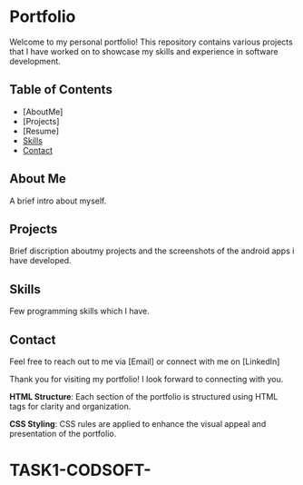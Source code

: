 # Portfolio

Welcome to my personal portfolio! This repository contains various projects that I have worked on to showcase my skills and experience in software development.

## Table of Contents

- [AboutMe]
- [Projects]
- [Resume]
- [Skills](#skills)
- [Contact](#contact)

## About Me
A brief intro about myself.

## Projects
Brief discription aboutmy projects and the screenshots of the android apps i have developed.

## Skills

Few programming skills which I have.

## Contact

Feel free to reach out to me via [Email] or connect with me on [LinkedIn]

Thank you for visiting my portfolio! I look forward to connecting with you.

**HTML Structure**: Each section of the portfolio is structured using HTML tags for clarity and organization.

**CSS Styling**: CSS rules are applied to enhance the visual appeal and presentation of the portfolio.
# TASK1-CODSOFT-
